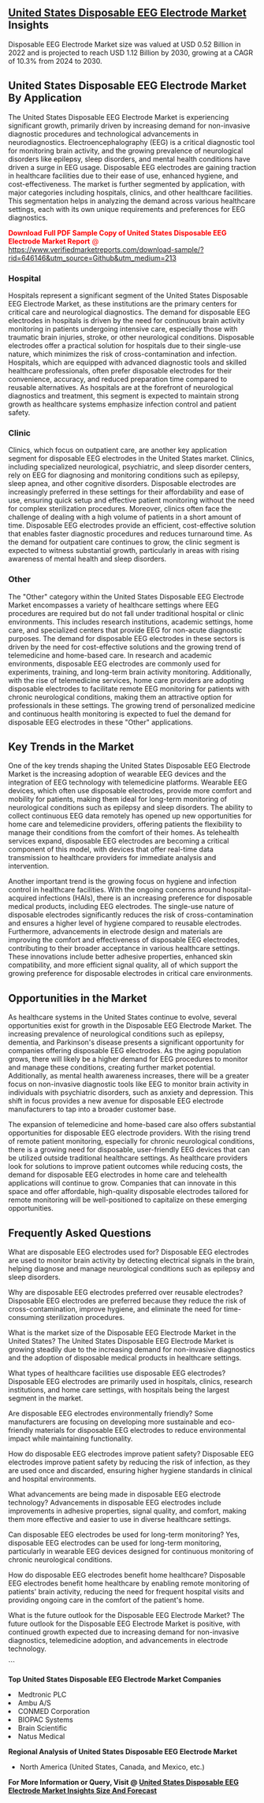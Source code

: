 <h2><a href="https://www.verifiedmarketreports.com/download-sample/?rid=646146&amp;utm_source=Github&amp;utm_medium=213" target="_blank">United States Disposable EEG Electrode Market</a> Insights</h2><p>Disposable EEG Electrode Market size was valued at USD 0.52 Billion in 2022 and is projected to reach USD 1.12 Billion by 2030, growing at a CAGR of 10.3% from 2024 to 2030.</p><p><h2>United States Disposable EEG Electrode Market By Application</h2><p>The United States Disposable EEG Electrode Market is experiencing significant growth, primarily driven by increasing demand for non-invasive diagnostic procedures and technological advancements in neurodiagnostics. Electroencephalography (EEG) is a critical diagnostic tool for monitoring brain activity, and the growing prevalence of neurological disorders like epilepsy, sleep disorders, and mental health conditions have driven a surge in EEG usage. Disposable EEG electrodes are gaining traction in healthcare facilities due to their ease of use, enhanced hygiene, and cost-effectiveness. The market is further segmented by application, with major categories including hospitals, clinics, and other healthcare facilities. This segmentation helps in analyzing the demand across various healthcare settings, each with its own unique requirements and preferences for EEG diagnostics.<p><span class=""><span style="color: #ff0000;"><strong>Download Full PDF Sample Copy of United States Disposable EEG Electrode Market Report</strong> @ </span><a href="https://www.verifiedmarketreports.com/download-sample/?rid=646146&amp;utm_source=Github&amp;utm_medium=213" target="_blank">https://www.verifiedmarketreports.com/download-sample/?rid=646146&amp;utm_source=Github&amp;utm_medium=213</a></span></p><h3>Hospital</h3><p>Hospitals represent a significant segment of the United States Disposable EEG Electrode Market, as these institutions are the primary centers for critical care and neurological diagnostics. The demand for disposable EEG electrodes in hospitals is driven by the need for continuous brain activity monitoring in patients undergoing intensive care, especially those with traumatic brain injuries, stroke, or other neurological conditions. Disposable electrodes offer a practical solution for hospitals due to their single-use nature, which minimizes the risk of cross-contamination and infection. Hospitals, which are equipped with advanced diagnostic tools and skilled healthcare professionals, often prefer disposable electrodes for their convenience, accuracy, and reduced preparation time compared to reusable alternatives. As hospitals are at the forefront of neurological diagnostics and treatment, this segment is expected to maintain strong growth as healthcare systems emphasize infection control and patient safety.<h3>Clinic</h3><p>Clinics, which focus on outpatient care, are another key application segment for disposable EEG electrodes in the United States market. Clinics, including specialized neurological, psychiatric, and sleep disorder centers, rely on EEG for diagnosing and monitoring conditions such as epilepsy, sleep apnea, and other cognitive disorders. Disposable electrodes are increasingly preferred in these settings for their affordability and ease of use, ensuring quick setup and effective patient monitoring without the need for complex sterilization procedures. Moreover, clinics often face the challenge of dealing with a high volume of patients in a short amount of time. Disposable EEG electrodes provide an efficient, cost-effective solution that enables faster diagnostic procedures and reduces turnaround time. As the demand for outpatient care continues to grow, the clinic segment is expected to witness substantial growth, particularly in areas with rising awareness of mental health and sleep disorders.<h3>Other</h3><p>The "Other" category within the United States Disposable EEG Electrode Market encompasses a variety of healthcare settings where EEG procedures are required but do not fall under traditional hospital or clinic environments. This includes research institutions, academic settings, home care, and specialized centers that provide EEG for non-acute diagnostic purposes. The demand for disposable EEG electrodes in these sectors is driven by the need for cost-effective solutions and the growing trend of telemedicine and home-based care. In research and academic environments, disposable EEG electrodes are commonly used for experiments, training, and long-term brain activity monitoring. Additionally, with the rise of telemedicine services, home care providers are adopting disposable electrodes to facilitate remote EEG monitoring for patients with chronic neurological conditions, making them an attractive option for professionals in these settings. The growing trend of personalized medicine and continuous health monitoring is expected to fuel the demand for disposable EEG electrodes in these "Other" applications.<h2>Key Trends in the Market</h2><p>One of the key trends shaping the United States Disposable EEG Electrode Market is the increasing adoption of wearable EEG devices and the integration of EEG technology with telemedicine platforms. Wearable EEG devices, which often use disposable electrodes, provide more comfort and mobility for patients, making them ideal for long-term monitoring of neurological conditions such as epilepsy and sleep disorders. The ability to collect continuous EEG data remotely has opened up new opportunities for home care and telemedicine providers, offering patients the flexibility to manage their conditions from the comfort of their homes. As telehealth services expand, disposable EEG electrodes are becoming a critical component of this model, with devices that offer real-time data transmission to healthcare providers for immediate analysis and intervention.<p>Another important trend is the growing focus on hygiene and infection control in healthcare facilities. With the ongoing concerns around hospital-acquired infections (HAIs), there is an increasing preference for disposable medical products, including EEG electrodes. The single-use nature of disposable electrodes significantly reduces the risk of cross-contamination and ensures a higher level of hygiene compared to reusable electrodes. Furthermore, advancements in electrode design and materials are improving the comfort and effectiveness of disposable EEG electrodes, contributing to their broader acceptance in various healthcare settings. These innovations include better adhesive properties, enhanced skin compatibility, and more efficient signal quality, all of which support the growing preference for disposable electrodes in critical care environments.<h2>Opportunities in the Market</h2><p>As healthcare systems in the United States continue to evolve, several opportunities exist for growth in the Disposable EEG Electrode Market. The increasing prevalence of neurological conditions such as epilepsy, dementia, and Parkinson's disease presents a significant opportunity for companies offering disposable EEG electrodes. As the aging population grows, there will likely be a higher demand for EEG procedures to monitor and manage these conditions, creating further market potential. Additionally, as mental health awareness increases, there will be a greater focus on non-invasive diagnostic tools like EEG to monitor brain activity in individuals with psychiatric disorders, such as anxiety and depression. This shift in focus provides a new avenue for disposable EEG electrode manufacturers to tap into a broader customer base.<p>The expansion of telemedicine and home-based care also offers substantial opportunities for disposable EEG electrode providers. With the rising trend of remote patient monitoring, especially for chronic neurological conditions, there is a growing need for disposable, user-friendly EEG devices that can be utilized outside traditional healthcare settings. As healthcare providers look for solutions to improve patient outcomes while reducing costs, the demand for disposable EEG electrodes in home care and telehealth applications will continue to grow. Companies that can innovate in this space and offer affordable, high-quality disposable electrodes tailored for remote monitoring will be well-positioned to capitalize on these emerging opportunities.<h2>Frequently Asked Questions</h2><p>What are disposable EEG electrodes used for? Disposable EEG electrodes are used to monitor brain activity by detecting electrical signals in the brain, helping diagnose and manage neurological conditions such as epilepsy and sleep disorders.</p><p>Why are disposable EEG electrodes preferred over reusable electrodes? Disposable EEG electrodes are preferred because they reduce the risk of cross-contamination, improve hygiene, and eliminate the need for time-consuming sterilization procedures.</p><p>What is the market size of the Disposable EEG Electrode Market in the United States? The United States Disposable EEG Electrode Market is growing steadily due to the increasing demand for non-invasive diagnostics and the adoption of disposable medical products in healthcare settings.</p><p>What types of healthcare facilities use disposable EEG electrodes? Disposable EEG electrodes are primarily used in hospitals, clinics, research institutions, and home care settings, with hospitals being the largest segment in the market.</p><p>Are disposable EEG electrodes environmentally friendly? Some manufacturers are focusing on developing more sustainable and eco-friendly materials for disposable EEG electrodes to reduce environmental impact while maintaining functionality.</p><p>How do disposable EEG electrodes improve patient safety? Disposable EEG electrodes improve patient safety by reducing the risk of infection, as they are used once and discarded, ensuring higher hygiene standards in clinical and hospital environments.</p><p>What advancements are being made in disposable EEG electrode technology? Advancements in disposable EEG electrodes include improvements in adhesive properties, signal quality, and comfort, making them more effective and easier to use in diverse healthcare settings.</p><p>Can disposable EEG electrodes be used for long-term monitoring? Yes, disposable EEG electrodes can be used for long-term monitoring, particularly in wearable EEG devices designed for continuous monitoring of chronic neurological conditions.</p><p>How do disposable EEG electrodes benefit home healthcare? Disposable EEG electrodes benefit home healthcare by enabling remote monitoring of patients' brain activity, reducing the need for frequent hospital visits and providing ongoing care in the comfort of the patient's home.</p><p>What is the future outlook for the Disposable EEG Electrode Market? The future outlook for the Disposable EEG Electrode Market is positive, with continued growth expected due to increasing demand for non-invasive diagnostics, telemedicine adoption, and advancements in electrode technology.</p>```</p><p><strong>Top United States Disposable EEG Electrode Market Companies</strong></p><div data-test-id=""><p><li>Medtronic PLC</li><li> Ambu A/S</li><li> CONMED Corporation</li><li> BIOPAC Systems</li><li> Brain Scientific</li><li> Natus Medical</li></p><div><strong>Regional Analysis of&nbsp;United States Disposable EEG Electrode Market</strong></div><ul><li dir="ltr"><p dir="ltr">North America&nbsp;(United States, Canada, and Mexico, etc.)</p></li></ul><p><strong>For More Information or Query, Visit @&nbsp;</strong><strong><a href="https://www.verifiedmarketreports.com/product/disposable-eeg-electrode-market/?utm_source=Github&amp;utm_medium=213" target="_blank">United States Disposable EEG Electrode Market Insights Size And Forecast</a></strong></p></div>
